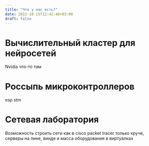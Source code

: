 ```yaml
---
title: "Что у нас есть?"
date: 2022-10-15T12:42:48+03:00
draft: false
---
```


# Вычислительный кластер для нейросетей

Nvidia что-то там

# Россыпь микроконтроллеров

esp stm

# Сетевая лаборатория

Возможность строить сети как в cisco packet tracer только круче, серверы на лине, винде и масса оборудования в виртуалках
